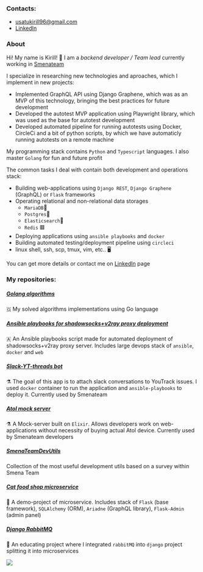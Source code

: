 ### Contacts: 
- <usatukirill96@gmail.com>
- [LinkedIn](https://www.linkedin.com/in/%D0%BA%D0%B8%D1%80%D0%B8%D0%BB%D0%BB-%D0%B8%D0%B2%D0%B0%D0%BD%D0%BE%D0%B2-7b2664204/)

### About
Hi! My name is Kirill! 👋
I am a *backend developer / Team lead* currently working in [Smenateam](https://github.com/smenateam)

I specialize in researching new technologies and aproaches, which I implement in new projects:
- Implemented GraphQL API using Django Graphene, which was as an MVP of this technology, bringing the best practices for future development
- Developed the autotest MVP application using Playwright library, which was used as the base for autotest development
- Developed automated pipeline for running autotests using Docker, CircleCi and a bit of python scripts, by which we have automaticly running autotests on a remote machine

My programming stack contains `Python` and `Typescript` languages. I also master `Golang` for fun and future profit

The common tasks I deal with contain both development and operations stack: 
* Building web-applications using `Django REST`, `Django Graphene` (GraphQL) or `Flask` frameworks
* Operating relational and non-relational data storages
     * `MariaDB`🌊
     * `Postgres`🐘
     * `Elasticsearch`🔎
     * `Redis` 🟥
* Deploying applications using `ansible playbooks` and `docker`
* Building automated testing/deployment pipeline using `circleci`
* linux shell, ssh, scp, tmux, vim, etc.. 🖥️

You can get more details or contact me on [LinkedIn](https://www.linkedin.com/in/%D0%BA%D0%B8%D1%80%D0%B8%D0%BB%D0%BB-%D0%B8%D0%B2%D0%B0%D0%BD%D0%BE%D0%B2-7b2664204/) page


### My repositories:
##### [Golang algorithms](https://github.com/USATUKirill96/GolangAlgorithms)
🇬 My solved algorithms implementations using Go language

##### [Ansible playbooks for shadowsocks+v2ray proxy deployment](https://github.com/USATUKirill96/shadowsocks-vray-playbooks)
🇦 An Ansible playbooks script made for automated deployment of shadowsocks+v2ray proxy server. Includes large devops stack of `ansible`, `docker` and `web`

##### [Slack-YT-threads bot](https://github.com/USATUKirill96/Slack-YT-threads)
⚗️ The goal of this app is to attach slack conversations to YouTrack issues. I used `docker` container to run the application and `ansible-playbooks` to deploy it. Currently used by Smenateam

##### [Atol mock server](https://github.com/USATUKirill96/atol_mock_server)
⚗️ A Mock-server built on `Elixir`. Allows developers work on web-applications without necessity of buying actual Atol device. Currently used by Smenateam developers
##### [SmenaTeamDevUtils](https://github.com/USATUKirill96/SmenaTeamDevUtils)
Collection of the most useful development utils based on a survey within Smena Team

##### [Cat food shop microservice](https://github.com/USATUKirill96/cat_food_orders)
🐍 A demo-project of microservice. Includes stack of `Flask` (base framework), `SQLAlchemy` (ORM), `Ariadne` (GraphQL library), `Flask-Admin` (admin panel)

##### [Django RabbitMQ](https://github.com/USATUKirill96/rabbitMQ)
🐍 An educating project where I integrated `rabbitMQ` into `django` project splitting it into microservices

![](https://komarev.com/ghpvc/?username=USATUKirill96)
